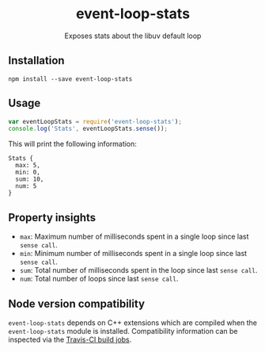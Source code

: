 <h1 align="center">event-loop-stats</h1>
<p align="center">Exposes stats about the libuv default loop</p>

## Installation

```
npm install --save event-loop-stats
```

## Usage
```javascript
var eventLoopStats = require('event-loop-stats');
console.log('Stats', eventLoopStats.sense());
```

This will print the following information:

```
Stats {
  max: 5,
  min: 0,
  sum: 10,
  num: 5
}
```

## Property insights
 - `max`: Maximum number of milliseconds spent in a single loop since last `sense call`.
 - `min`: Minimum number of milliseconds spent in a single loop since last `sense call`.
 - `sum`: Total number of milliseconds spent in the loop since last `sense call`.
 - `num`: Total number of loops since last `sense call`.

## Node version compatibility
`event-loop-stats` depends on C++ extensions which are compiled when the `event-loop-stats` module is installed. Compatibility information can be inspected via the [Travis-CI build jobs](https://travis-ci.org/bripkens/event-loop-stats).
